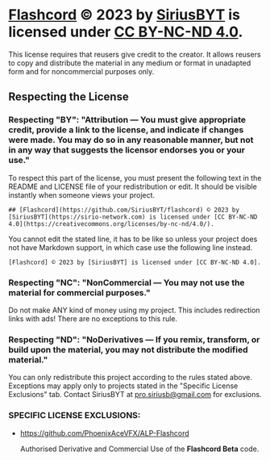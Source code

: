 # [Flashcord](https://github.com/SiriusBYT/flashcord) © 2023 by [SiriusBYT](https://sirio-network.com) is licensed under [CC BY-NC-ND 4.0](https://creativecommons.org/licenses/by-nc-nd/4.0/).

This license requires that reusers give credit to the creator. It allows reusers to copy and distribute the material in any medium or format in unadapted form and for noncommercial purposes only. 

## Respecting the License

### Respecting "BY": "Attribution — You must give appropriate credit, provide a link to the license, and indicate if changes were made. You may do so in any reasonable manner, but not in any way that suggests the licensor endorses you or your use."
To respect this part of the license, you must present the following text in the README and LICENSE file of your redistribution or edit. It should be visible instantly when someone views your project.
``` 
## [Flashcord](https://github.com/SiriusBYT/flashcord) © 2023 by [SiriusBYT](https://sirio-network.com) is licensed under [CC BY-NC-ND 4.0](https://creativecommons.org/licenses/by-nc-nd/4.0/).
```
You cannot edit the stated line, it has to be like so unless your project does not have Markdown support, in which case use the following line instead.
``` 
[Flashcord] © 2023 by [SiriusBYT] is licensed under [CC BY-NC-ND 4.0].
```

### Respecting "NC": "NonCommercial — You may not use the material for commercial purposes."

Do not make ANY kind of money using my project. This includes redirection links with ads! There are no exceptions to this rule.

### Respecting "ND": "NoDerivatives — If you remix, transform, or build upon the material, you may not distribute the modified material."
You can only redistribute this project according to the rules stated above. Exceptions may apply only to projects stated in the "Specific License Exclusions" tab. Contact SiriusBYT at pro.siriusb@gmail.com for exclusions.

### SPECIFIC LICENSE EXCLUSIONS:
- https://github.com/PhoenixAceVFX/ALP-Flashcord
 
  Authorised Derivative and Commercial Use of the __Flashcord **Beta**__ code.
